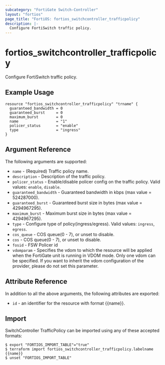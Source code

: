 ```yaml
---
subcategory: "FortiGate Switch-Controller"
layout: "fortios"
page_title: "FortiOS: fortios_switchcontroller_trafficpolicy"
description: |-
  Configure FortiSwitch traffic policy.
---
```


# fortios_switchcontroller_trafficpolicy
Configure FortiSwitch traffic policy.

## Example Usage

```hcl
resource "fortios_switchcontroller_trafficpolicy" "trname" {
  guaranteed_bandwidth = 0
  guaranteed_burst     = 0
  maximum_burst        = 0
  name                 = "1"
  policer_status       = "enable"
  type                 = "ingress"
}
```

## Argument Reference

The following arguments are supported:

* `name` - (Required) Traffic policy name.
* `description` - Description of the traffic policy.
* `policer_status` - Enable/disable policer config on the traffic policy. Valid values: `enable`, `disable`.
* `guaranteed_bandwidth` - Guaranteed bandwidth in kbps (max value = 524287000).
* `guaranteed_burst` - Guaranteed burst size in bytes (max value = 4294967295).
* `maximum_burst` - Maximum burst size in bytes (max value = 4294967295).
* `type` - Configure type of policy(ingress/egress). Valid values: `ingress`, `egress`.
* `cos_queue` - COS queue(0 - 7), or unset to disable.
* `cos` - COS queue(0 - 7), or unset to disable.
* `fosid` - FSW Policer id
* `vdomparam` - Specifies the vdom to which the resource will be applied when the FortiGate unit is running in VDOM mode. Only one vdom can be specified. If you want to inherit the vdom configuration of the provider, please do not set this parameter.


## Attribute Reference

In addition to all the above arguments, the following attributes are exported:
* `id` - an identifier for the resource with format {{name}}.

## Import

SwitchController TrafficPolicy can be imported using any of these accepted formats:
```
$ export "FORTIOS_IMPORT_TABLE"="true"
$ terraform import fortios_switchcontroller_trafficpolicy.labelname {{name}}
$ unset "FORTIOS_IMPORT_TABLE"
```
